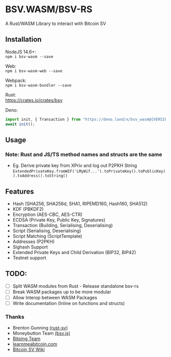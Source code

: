 # BSV.WASM/BSV-RS

A Rust/WASM Library to interact with Bitcoin SV   

## Installation
NodeJS 14.6+:  
`npm i bsv-wasm --save`

Web:  
`npm i bsv-wasm-web --save`

Webpack:  
`npm i bsv-wasm-bundler --save`

Rust:  
https://crates.io/crates/bsv

Deno:  
```js
import init, { Transaction } from "https://deno.land/x/bsv_wasm@{VERSION}/bsv_wasm.js"
await init();
```


## Usage
### Note: Rust and JS/TS method names and structs are the same

- Eg. Derive private key from XPriv and log out P2PKH String
`ExtendedPrivateKey.fromWIF('LMyWif...').toPrivateKey().toPublicKey().toAddress().toString()`

## Features
- Hash (SHA256, SHA256d, SHA1, RIPEMD160, Hash160, SHA512)
- KDF (PBKDF2)
- Encryption (AES-CBC, AES-CTR)
- ECDSA (Private Key, Public Key, Signatures)
- Transaction (Building, Serialising, Deserialising)
- Script (Serialising, Deserialising)
- Script Matching (ScriptTemplate)
- Addresses (P2PKH)
- Sighash Support
- Extended Private Keys and Child Derivation (BIP32, BIP42)
- Testnet support

## TODO:
- [ ] Split WASM modules from Rust - Release standalone bsv-rs
- [ ] Break WASM packages up to be more modular
- [ ] Allow Interop between WASM Packages
- [ ] Write documentation (Inline on functions and structs)

### Thanks
- Brenton Gunning [(rust-sv)](https://github.com/brentongunning/rust-sv)
- Moneybutton Team [(bsv.js)](https://github.com/moneybutton/bsv)
- [Bitping Team](https://bitping.com)
- [learnmeabitcoin.com](https://learnmeabitcoin.com)
- [Bitcoin SV Wiki](https://wiki.bitcoinsv.io)
